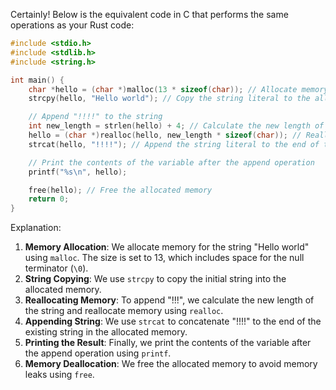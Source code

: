  Certainly! Below is the equivalent code in C that performs the same operations as your Rust code:

```c
#include <stdio.h>
#include <stdlib.h>
#include <string.h>

int main() {
    char *hello = (char *)malloc(13 * sizeof(char)); // Allocate memory for "Hello world" + null terminator
    strcpy(hello, "Hello world"); // Copy the string literal to the allocated memory

    // Append "!!!!" to the string
    int new_length = strlen(hello) + 4; // Calculate the new length of the string
    hello = (char *)realloc(hello, new_length * sizeof(char)); // Reallocate memory for the new string
    strcat(hello, "!!!!"); // Append the string literal to the end of the allocated memory

    // Print the contents of the variable after the append operation
    printf("%s\n", hello);

    free(hello); // Free the allocated memory
    return 0;
}
```

Explanation:
1. **Memory Allocation**: We allocate memory for the string "Hello world" using `malloc`. The size is set to 13, which includes space for the null terminator (`\0`).
2. **String Copying**: We use `strcpy` to copy the initial string into the allocated memory.
3. **Reallocating Memory**: To append "!!!", we calculate the new length of the string and reallocate memory using `realloc`.
4. **Appending String**: We use `strcat` to concatenate "!!!!" to the end of the existing string in the allocated memory.
5. **Printing the Result**: Finally, we print the contents of the variable after the append operation using `printf`.
6. **Memory Deallocation**: We free the allocated memory to avoid memory leaks using `free`.
